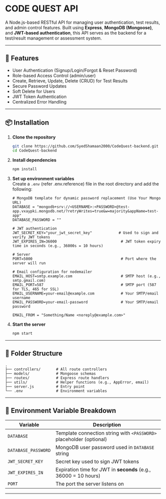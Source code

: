 # CODE QUEST API

A Node.js-based RESTful API for managing user authentication, test results, and admin control features. Built using **Express**, **MongoDB (Mongoose)**, and **JWT-based authentication**, this API serves as the backend for a test/result management or assessment system.

---

## 🔧 Features

-   User Authentication (Signup/Login/Forgot & Reset Password)
-   Role-based Access Control (admin/user)
-   Create, Retrieve, Update, Delete (CRUD) for Test Results
-   Secure Password Updates
-   Soft Delete for Users
-   JWT Token Authentication
-   Centralized Error Handling

---

## 📦 Installation

1. **Clone the repository**

    ```bash
    git clone https://github.com/SyedShamaan2000/CodeQuest-backend.git
    cd CodeQuest-backend
    ```

2. **Install dependencies**

    ```bash
    npm install
    ```

3. **Set up environment variables**  
   Create a `.env` (refer .env.reference) file in the root directory and add the following:

    ```env
    # MongoDB template for dynamic password replacement (Use Your Mongo URL)
    DATABASE = "mongodb+srv://<USERNAME>:<PASSWORD>@test-app.vxaypki.mongodb.net/?retryWrites=true&w=majority&appName=test-app"
    DATABASE_PASSWORD = ""

    # JWT authentication
    JWT_SECRET_KEY="your_jwt_secret_key"            # Used to sign and verify JWT tokens
    JWT_EXPIRES_IN=36000                             # JWT token expiry time in seconds (e.g., 36000s = 10 hours)

    # Server
    PORT=5000                                        # Port where the server will run

    # Email configuration for nodemailer
    EMAIL_HOST=smtp.example.com                      # SMTP host (e.g., smtp.gmail.com)
    EMAIL_PORT=587                                   # SMTP port (587 for TLS, 465 for SSL)
    EMAIL_USERNAME=your-email@example.com            # Your SMTP/email username
    EMAIL_PASSWORD=your-email-password               # Your SMTP/email password

    EMAIL_FROM = "Something/Name <noreply@example.com>"
    ```

4. **Start the server**
    ```bash
    npm start
    ```

---

## 📁 Folder Structure

```
.
├── controllers/       # All route controllers
├── models/            # Mongoose schemas
├── routes/            # Express route handlers
├── utils/             # Helper functions (e.g., AppError, email)
├── server.js          # Entry point
└── .env               # Environment variables
```

---

## 🔐 Environment Variable Breakdown

| Variable            | Description                                                         |
| ------------------- | ------------------------------------------------------------------- |
| `DATABASE`          | Template connection string with `<PASSWORD>` placeholder (optional) |
| `DATABASE_PASSWORD` | MongoDB user password used in `DATABASE` string                     |
| `JWT_SECRET_KEY`    | Secret key used to sign JWT tokens                                  |
| `JWT_EXPIRES_IN`    | Expiration time for JWT in **seconds** (e.g., 36000 = 10 hours)     |
| `PORT`              | The port the server listens on                                      |

---
